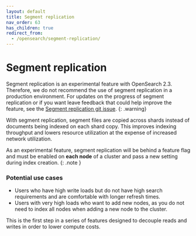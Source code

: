 ```yaml
---
layout: default
title: Segment replication 
nav_order: 63
has_children: true
redirect_from:
  - /opensearch/segment-replication/
---
```


# Segment replication

Segment replication is an experimental feature with OpenSearch 2.3. Therefore, we do not recommend the use of segment replication in a production environment. For updates on the progress of segment replication or if you want leave feedback that could help improve the feature, see the [Segment replication git issue](https://github.com/opensearch-project/OpenSearch/issues/2194). 
{: .warning}

With segment replication, segment files are copied across shards instead of documents being indexed on each shard copy. This improves indexing throughput and lowers resource utilization at the expense of increased network utilization.

As an experimental feature, segment replication will be behind a feature flag and must be enabled on **each node** of a cluster and pass a new setting during index creation.
{: .note }

### Potential use cases

- Users who have high write loads but do not have high search requirements and are comfortable with longer refresh times.
- Users with very high loads who want to add new nodes, as you do not need to index all nodes when adding a new node to the cluster.

This is the first step in a series of features designed to decouple reads and writes in order to lower compute costs.